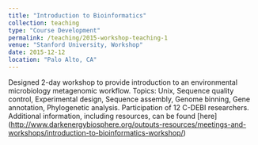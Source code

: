 ```yaml
---
title: "Introduction to Bioinformatics"
collection: teaching
type: "Course Development"
permalink: /teaching/2015-workshop-teaching-1
venue: "Stanford University, Workshop"
date: 2015-12-12
location: "Palo Alto, CA"
---
```

Designed 2-day workshop to provide introduction to an environmental microbiology metagenomic workflow. Topics: Unix, Sequence quality control, Experimental design, Sequence assembly, Genome binning, Gene annotation, Phylogenetic analysis.
Participation of 12 C-DEBI researchers.
Additional information, including resources, can be found [here] (http://www.darkenergybiosphere.org/outputs-resources/meetings-and-workshops/introduction-to-bioinformatics-workshop/)
